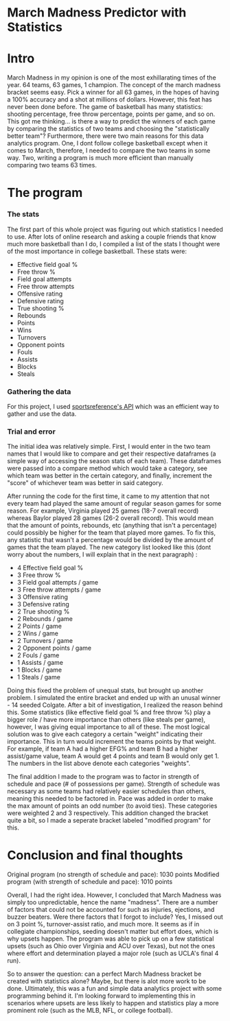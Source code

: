 # March Madness Predictor with Statistics

# Intro
March Madness in my opinion is one of the most exhillarating times of the year. 64 teams, 63 games, 1 champion. The concept of the march madness bracket seems easy. Pick a winner for all 63 games, in the hopes of having a 100% accuracy and a shot at millions of dollars. However, this feat has never been done before. The game of basketball has many statistics: shooting percentage, free throw percentage, points per game, and so on. This got me thinking... is there a way to predict the winners of each game by comparing the statistics of two teams and choosing the "statistically better team"? Furthermore, there were two main reasons for this data analytics program. One, I dont follow college basketball except when it comes to March, therefore, I needed to compare the two teams in some way. Two, writing a program is much more efficient than manually comparing two teams 63 times.

# The program
### The stats
The first part of this whole project was figuring out which statistics I needed to use. After lots of online research and asking a couple friends that know much more basketball than I do, I compiled a list of the stats I thought were of the most importance in college basketball. These stats were:
- Effective field goal %
- Free throw %
- Field goal attempts
- Free throw attempts
- Offensive rating
- Defensive rating
- True shooting %
- Rebounds
- Points
- Wins
- Turnovers
- Opponent points
- Fouls
- Assists
- Blocks
- Steals

### Gathering the data 
For this project, I used [sportsreference's API](https://sportsipy.readthedocs.io/en/latest/ncaab.html#module-sportsipy.ncaab.teams) which was an efficient way to gather and use the data. 

### Trial and error
The initial idea was relatively simple. First, I would enter in the two team names that I would like to compare and get their respective dataframes (a simple way of accessing the season stats of each team). These dataframes were passed into a compare method which would take a category, see which team was better in the certain category, and finally, increment the "score" of whichever team was better in said category.

After running the code for the first time, it came to my attention that not every team had played the same amount of regular season games for some reason. For example, Virginia played 25 games (18-7 overall record) whereas Baylor played 28 games (26-2 overall record). This would mean that the amount of points, rebounds, etc (anything that isn't a percentage) could possibly be higher for the team that played more games. To fix this, any statistic that wasn't a percentage would be divided by the amount of games that the team played. The new category list looked like this (dont worry about the numbers, I will explain that in the next paragraph) : 
- 4 Effective field goal % 
- 3 Free throw %
- 3 Field goal attempts / game
- 3 Free throw attempts / game
- 3 Offensive rating
- 3 Defensive rating
- 2 True shooting %
- 2 Rebounds / game
- 2 Points / game
- 2 Wins / game
- 2 Turnovers / game
- 2 Opponent points / game
- 2 Fouls / game
- 1 Assists / game
- 1 Blocks / game
- 1 Steals / game

Doing this fixed the problem of unequal stats, but brought up another problem. I simulated the entire bracket and ended up with an unusal winner - 14 seeded Colgate. After a bit of investigation, I realized the reason behind this. Some statistics (like effective field goal % and free throw %) play a bigger role / have more importance than others (like steals per game), however, I was giving equal importance to all of these. The most logical solution was to give each category a certain "weight" indicating their importance. This in turn would increment the teams points by that weight. For example, if team A had a higher EFG% and team B had a higher assist/game value, team A would get 4 points and team B would only get 1. The numbers in the list above denote each categories "weights". 

The final addition I made to the program was to factor in strength of schedule and pace (# of possessions per game). Strength of schedule was necessary as some teams had relatively easier schedules than others, meaning this needed to be factored in. Pace was added in order to make the max amount of points an odd number (to avoid ties). These categories were weighted 2 and 3 respectively. This addition changed the bracket quite a bit, so I made a seperate bracket labeled "modified program" for this.

# Conclusion and final thoughts
Original program (no strength of schedule and pace): 1030 points
Modified program (with strength of schedule and pace): 1010 points

Overall, I had the right idea. However, I concluded that March Madness was simply too unpredictable, hence the name "madness". There are a number of factors that could not be accounted for such as injuries, ejections, and buzzer beaters. Were there factors that I forgot to include? Yes, I missed out on 3 point %, turnover-assist ratio, and much more. It seems as if in collegiate championships, seeding doesn't matter but effort does, which is why upsets happen. The program was able to pick up on a few statistical upsets (such as Ohio over Virginia and ACU over Texas), but not the ones where effort and determination played a major role (such as UCLA's final 4 run). 

So to answer the question: can a perfect March Madness bracket be created with statistics alone? Maybe, but there is alot more work to be done. Ultimately, this was a fun and simple data analytics project with some programming behind it. I'm looking forward to implementing this in scenarios where upsets are less likely to happen and statistics play a more prominent role (such as the MLB, NFL, or college football). 
